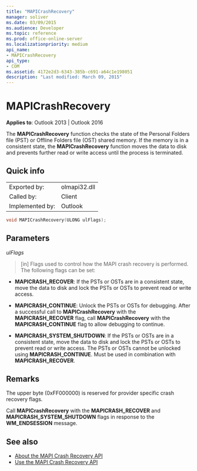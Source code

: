 ```yaml
---
title: "MAPICrashRecovery"
manager: soliver
ms.date: 03/09/2015
ms.audience: Developer
ms.topic: reference
ms.prod: office-online-server
ms.localizationpriority: medium
api_name:
- MAPICrashRecovery
api_type:
- COM
ms.assetid: 4172e2d3-6343-385b-c691-a64c1e198051
description: "Last modified: March 09, 2015"
---
```


# MAPICrashRecovery

**Applies to**: Outlook 2013 | Outlook 2016 
  
The **MAPICrashRecovery** function checks the state of the Personal Folders file (PST) or Offline Folders file (OST) shared memory. If the memory is in a consistent state, the **MAPICrashRecovery** function moves the data to disk and prevents further read or write access until the process is terminated. 
  
## Quick info

|||
|:-----|:-----|
|Exported by:  <br/> |olmapi32.dll  <br/> |
|Called by:  <br/> |Client  <br/> |
|Implemented by:  <br/> |Outlook  <br/> |
   
```cpp
void MAPICrashRecovery(ULONG ulFlags);
```

## Parameters

_ulFlags_
  
> [in] Flags used to control how the MAPI crash recovery is performed. The following flags can be set:
    
   - **MAPICRASH\_RECOVER**: If the PSTs or OSTs are in a consistent state, move the data to disk and lock the PSTs or OSTs to prevent read or write access.
    
   - **MAPICRASH\_CONTINUE**: Unlock the PSTs or OSTs for debugging. After a successful call to **MAPICrashRecovery** with the **MAPICRASH_RECOVER** flag, call **MAPICrashRecovery** with the **MAPICRASH\_CONTINUE** flag to allow debugging to continue. 
    
   - **MAPICRASH\_SYSTEM_SHUTDOWN**: If the PSTs or OSTs are in a consistent state, move the data to disk and lock the PSTs or OSTs to prevent read or write access. The PSTs or OSTs cannot be unlocked using **MAPICRASH\_CONTINUE**. Must be used in combination with **MAPICRASH\_RECOVER**. 
    
## Remarks

The upper byte (0xFF000000) is reserved for provider specific crash recovery flags.
  
Call **MAPICrashRecovery** with the **MAPICRASH\_RECOVER** and **MAPICRASH_SYSTEM_SHUTDOWN** flags in response to the **WM_ENDSESSION** message. 
  
## See also

- [About the MAPI Crash Recovery API](about-the-mapi-crash-recovery-api.md)
- [Use the MAPI Crash Recovery API](how-to-use-the-mapi-crash-recovery-api.md)

